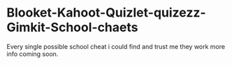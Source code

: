 # Blooket-Kahoot-Quizlet-quizezz-Gimkit-School-chaets
Every single possible school cheat i could find and trust me they work more info coming soon.
